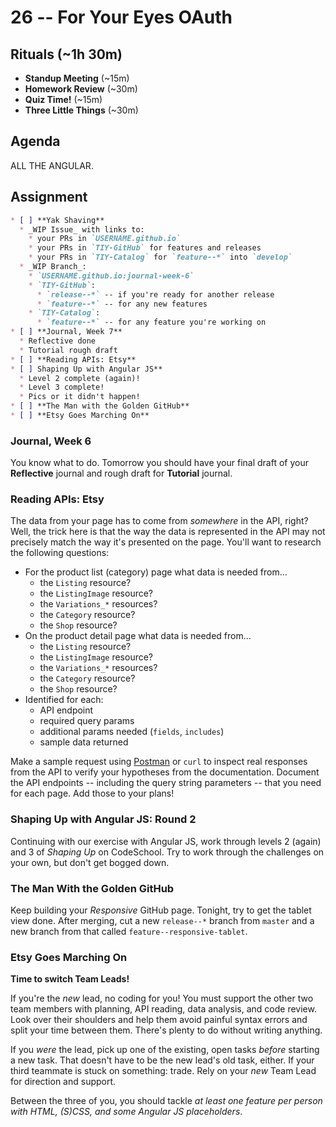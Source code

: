 # 26 -- For Your Eyes OAuth

## Rituals (~1h 30m)

* **Standup Meeting** (~15m)
* **Homework Review** (~30m)
* **Quiz Time!** (~15m)
* **Three Little Things** (~30m)

## Agenda

ALL THE ANGULAR.

## Assignment

```markdown
* [ ] **Yak Shaving**
  * _WIP Issue_ with links to:
    * your PRs in `USERNAME.github.io`
    * your PRs in `TIY-GitHub` for features and releases
    * your PRs in `TIY-Catalog` for `feature--*` into `develop`
  * _WIP Branch_:
    * `USERNAME.github.io:journal-week-6`
    * `TIY-GitHub`:
      * `release--*` -- if you're ready for another release
      * `feature--*` -- for any new features
    * `TIY-Catalog`:
      * `feature--*` -- for any feature you're working on
* [ ] **Journal, Week 7**
  * Reflective done
  * Tutorial rough draft
* [ ] **Reading APIs: Etsy**
* [ ] Shaping Up with Angular JS**
  * Level 2 complete (again)!
  * Level 3 complete!
  * Pics or it didn't happen!
* [ ] **The Man with the Golden GitHub**
* [ ] **Etsy Goes Marching On**
```

### Journal, Week 6
You know what to do. Tomorrow you should have your final draft of your **Reflective** journal and rough draft for **Tutorial** journal.

### Reading APIs: Etsy

The data from your page has to come from _somewhere_ in the API, right? Well, the trick here is that the way the data is represented in the API may not precisely match the way it's presented on the page. You'll want to research the following questions:

* For the product list (category) page what data is needed from...
  * the `Listing` resource?
  * the `ListingImage` resource?
  * the `Variations_*` resources?
  * the `Category` resource?
  * the `Shop` resource?
* On the product detail page what data is needed from...
  * the `Listing` resource?
  * the `ListingImage` resource?
  * the `Variations_*` resources?
  * the `Category` resource?
  * the `Shop` resource?
* Identified for each:
  * API endpoint
  * required query params
  * additional params needed (`fields`, `includes`)
  * sample data returned

Make a sample request using [Postman](http://getpostman.com) or `curl` to inspect real responses from the API to verify your hypotheses from the documentation. Document the API endpoints -- including the query string parameters -- that you need for each page. Add those to your plans!

### Shaping Up with Angular JS: Round 2

Continuing with our exercise with Angular JS, work through levels 2 (again) and 3 of _Shaping Up_ on CodeSchool. Try to work through the challenges on your own, but don't get bogged down.

### The Man With the Golden GitHub

Keep building your _Responsive_ GitHub page. Tonight, try to get the tablet view done. After merging, cut a new `release--*` branch from `master` and a new branch from that called `feature--responsive-tablet`.

### Etsy Goes Marching On

**Time to switch Team Leads!**

If you're the _new_ lead, no coding for you! You must support the other two team members with planning, API reading, data analysis, and code review. Look over their shoulders and help them avoid painful syntax errors and split your time between them. There's plenty to do without writing anything.

If you _were_ the lead, pick up one of the existing, open tasks _before_ starting a new task. That doesn't have to be the new lead's old task, either. If your third teammate is stuck on something: trade. Rely on your _new_ Team Lead for direction and support.

Between the three of you, you should tackle  _at least one feature per person with HTML, (S)CSS, and some Angular JS placeholders_.
